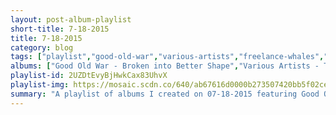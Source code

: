 ```yaml
---
layout: post-album-playlist
short-title: 7-18-2015
title: 7-18-2015
category: blog
tags: ["playlist","good-old-war","various-artists","freelance-whales","afi","godsmack","iron-&-wine","galantis","against-me!","the-suicide-machines"]
albums: ["Good Old War - Broken into Better Shape","Various Artists - Transistor Radio (Deluxe Version)","Freelance Whales - Diluvia","AFI - Burials","Godsmack - Faceless","Iron & Wine - Ghost On Ghost","Galantis - Galantis EP","Against Me! - Transgender Dysphoria Blues","The Suicide Machines - Destruction By Definition"]
playlist-id: 2UZDtEvyBjHwkCax83UhvX
playlist-img: https://mosaic.scdn.co/640/ab67616d0000b273507420bb5f02ce7c5a4d20bcab67616d0000b273696ea49d99c1e2f924ffdf53ab67616d0000b27373802fd394d36a9e53a231acab67616d0000b27386b46439e46e01db16b65e4a
summary: "A playlist of albums I created on 07-18-2015 featuring Good Old War, Various Artists, Freelance Whales, AFI, Godsmack, Iron & Wine, Galantis, Against Me!, and The Suicide Machines."
---
```

